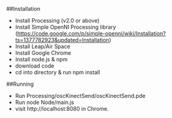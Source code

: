 ##Installation

- Install Processing (v2.0 or above)
- Install Simple OpenNI Processing library (https://code.google.com/p/simple-openni/wiki/Installation?ts=1377782923&updated=Installation)
- Install Leap/Air Space
- Install Google Chrome
- Install node.js & npm
- download code
- cd into directory & run npm install



##Running

- Run Processing/oscKinectSend/oscKinectSend.pde
- Run node Node/main.js
- visit http://localhost:8080 in Chrome.


